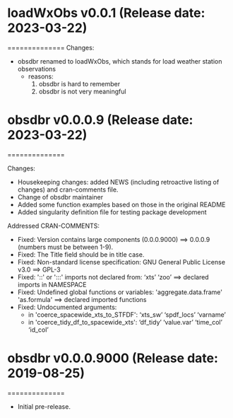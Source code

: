 # loadWxObs v0.0.1 (Release date: 2023-03-22)
==============
Changes:

* obsdbr renamed to loadWxObs, which stands for load weather station observations
	* reasons:
		1. obsdbr is hard to remember
		2. obsdbr is not very meaningful

# obsdbr v0.0.0.9 (Release date: 2023-03-22)
==============

Changes:

* Housekeeping changes: added NEWS (including retroactive listing of changes) and cran-comments file.
* Change of obsdbr maintainer
* Added some function examples based on those in the original README
* Added singularity definition file for testing package development

Addressed CRAN-COMMENTS: 
 
* Fixed: Version contains large components (0.0.0.9000) ==> 0.0.0.9 (numbers must be between 1-9). 
* Fixed: The Title field should be in title case.
* Fixed: Non-standard license specification: GNU General Public License v3.0 ==> GPL-3
* Fixed: '::' or ':::' imports not declared from: ‘xts’ ‘zoo’ ==> declared imports in NAMESPACE
* Fixed: Undefined global functions or variables: 'aggregate.data.frame' 'as.formula' ==> declared imported functions
* Fixed: Undocumented arguments:
	* in 'coerce_spacewide_xts_to_STFDF': ‘xts_sw’ ‘spdf_locs’ ‘varname’
	* in 'coerce_tidy_df_to_spacewide_xts': ‘df_tidy’ ‘value.var’ ‘time_col’ ‘id_col’

# obsdbr v0.0.0.9000 (Release date: 2019-08-25)
==============

* Initial pre-release.
